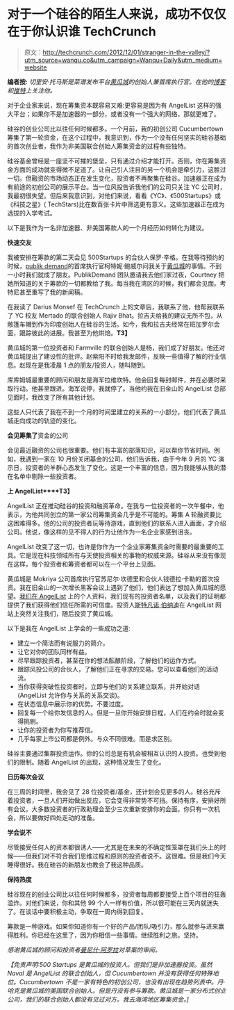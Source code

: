 # 对于一个硅谷的陌生人来说，成功不仅仅在于你认识谁 TechCrunch

> 原文：<http://techcrunch.com/2012/12/01/stranger-in-the-valley/?utm_source=wanqu.co&utm_campaign=Wanqu+Daily&utm_medium=website>

**编者按:** *切里安·托马斯是菜谱发布平台[黄瓜城](http://www.cucumbertown.com/)的创始人兼首席执行官。在他的[博客](http://www.gigpeppers.com/)和[推特](https://twitter.com/cherianthomas)上关注他。*

对于企业家来说，现在筹集资本既容易又难:更容易是因为有 AngelList 这样的强大平台；如果你不是加速器的一部分，或者没有一个强大的网络，那就更难了。

硅谷的创业公司比以往任何时候都多。一个月前，我的初创公司 Cucumbertown 筹集了第一轮资金，在这个过程中，我意识到，作为一个没有任何坚实的硅谷基础的首次创业者，我作为非美国联合创始人筹集资金的过程有些独特。

硅谷基金曾经是一座坚不可摧的堡垒，只有通过介绍才能打开。否则，你在筹集资金方面的成功就变得微不足道了。让自己引人注目的另一个机会是牵引力，这胜过一切。但融资的市场动态正在发生变化，投资者不再聚集在硅谷。加速器正在成为有前途的初创公司的展示平台。当一位风投告诉我他们的公司只关注 YC 公司时，我最初很失望。但后来我意识到，对他们来说，看看《YC》、《500Startups》或《科技之星》( TechStars)比在数百张卡片中筛选更有意义。这些加速器正在成为选拔的入学考试。

以下是我作为一名非加速器、非美国筹款人的一个月经历如何转化为建议。

**快速交友**

我被安排在筹款的第二天会见 500Startups 的合伙人保罗·辛格。在我等待预约的时候，[](http://courtneypowell.tumblr.com/)[publik demand](http://publikdemand.com/)的首席执行官柯特妮·鲍威尔问我关于[黄瓜城](http://cucumbertown.com/)的事情。不到一小时我们就成了朋友。PublikDemand 团队邀请我去他们家过夜，Courtney 把她所知道的关于筹款的一切都教给了我。每当我在湾区的时候，我们都会见面。考特尼甚至重写了我的新闻稿。

在我读了 Darius Monsef 在 TechCrunch 上的文章后，我联系了他，他帮我联系了 YC 校友 Mertado 的联合创始人 Rajiv Bhat。拉吉夫给我的建议无所不包，从敞篷车帽到作为印度创始人在硅谷的生活。如今，我和拉吉夫经常在班加罗尔会面，跟踪彼此的进展。我甚至为他烘焙。**T3】**

黄瓜城的第一位投资者和 Farmville 的联合创始人是杨，我们成了好朋友。他还对黄瓜城提出了建设性的批评。赵紫阳不时给我发邮件，反映一些值得了解的行业信息。赵现在是我凌晨 1 点的朋友/投资人，随叫随到。

库库姆城最重要的顾问和朋友是海军拉维坎特。他会回复每封邮件，并在必要时采取行动。他甚至跟进。海军说停，我就停了。当他约我在旧金山的 AngelList 总部见面时，我改变了所有其他计划。

这些人只代表了我在不到一个月的时间里建立的关系的一小部分，他们代表了黄瓜城走向成功的轨迹的变化。

**会见筹集了**资金的公司

会见最近融资的公司也很重要。他们有丰富的部落知识，可以帮你节省时间。例如，我遇到一家在 10 月份关闭基金的公司，他们告诉我，由于今年 9 月的 YC 演示日，投资者的羊群心态发生了变化。这是一个丰富的信息，因为我能够从我的潜在名单中剔除一些投资者。

**上 AngelList****T3】**

AngelList 正在推动硅谷的投资和融资革命。在我与一位投资者的一次午餐中，他表示，为他共同创立的第一家公司筹集资金几乎是不可能的。筹集 A 轮融资要比这困难得多。他的公司的投资者玩等待游戏，直到他们的联系人进入画面，才介绍公司。他说，像这样的见不得人的行为让他作为一名企业家感到沮丧。

AngelList 改变了这一切，也许是你作为一个企业家筹集资金时需要的最重要的工具。它是现在科技领域所有与天使投资相关的事物的权威来源。硅谷从来没有像现在这样，每个投资者和筹资者都可以在一个平台上见面。

黄瓜城是 Mokriya 公司首席执行官苏尼尔·坎德里和合伙人钱德拉·卡勒的首次投资。我在旧金山的一次增长黑客会议上遇到了他们，他们表达了想加入黄瓜城的愿望。[我们在 AngelList](https://angel.co/cucumbertown) 上的个人资料，我们现有的投资者名单，以及我们的证明都提供了我们获得他们信任所需的可信度。投资人[斯特凡诺·伯纳迪](https://angel.co/stefano-bernardi)在 AngelList 网站上突然关注我们，随后投资了黄瓜城。

以下是我在 AngelList 上学会的一些成功之道:

*   建立一个简洁而有说服力的简介。
*   让它对你的团队同样有益。
*   尽早跟踪投资者，甚至在你的想法酝酿阶段，了解他们的运作方式。
*   跟踪风投公司的合伙人，了解他们正在寻求的交易。您可以查看他们的活动流。
*   当你获得突破性投资者时，立即与他们的关系建立联系，并开始对话(AngelList 允许你与关系的关系交谈)。
*   在状态信息中展示你的优势。不要过度。
*   回复每一个给你发信息的人。但是一旦你开始安排日程，人们在约会时就会变得挑剔。
*   让你的投资者为你写推荐信。
*   几乎每家上市公司都是例外。与众不同很难。而是求区别。

硅谷主要通过集群投资运作。你的公司总是有机会被相互认识的人投资。也受到他们的限制。随着 AngelList 的出现，这种情况发生了变化。

**日历每次会议**

在三周的时间里，我会见了 28 位投资者/基金，还计划会见更多的人。硅谷充斥着投资者，一旦人们开始做出反应，它会变得非常势不可挡。保持有序，安排好所有会议。大多数投资者的行政助理会至少三次重新安排你的会面。你只有一次机会，所以要做好四处走动的准备。

**学会说不**

尽管接受任何人的资本都很诱人——尤其是在未来的不确定性笼罩在我们头上的时候——但我们对不符合我们思维过程和原则的投资者说不。这很难。但是我们今天睡得很好。我在硅谷的新朋友也教会了我这种品质。

**保持热度**

硅谷现在的创业公司比以往任何时候都多，投资者每周都要接受上百个项目的狂轰滥炸。对他们来说，你和其他 99 个人一样有价值，所以很可能在三天内就迷失了。在谈话中要积极主动，争取在一周内得到回复。

筹款是一种游戏。如果你知道你有一个好的产品/团队/吸引力，那么就参与进来赢得胜利。你已经在这里了，因为你相信一些事情。继续胜利之旅。坚持。

*感谢黄瓜城的顾问和投资者[曼尼什·阿罗拉](http://www.linkedin.com/in/maneesharora)对草案的审阅。*

*【免责声明:500 Startups 是黄瓜城的投资人。但我们是非加速器投资。虽然 Naval 是 AngelList 的联合创始人，但 Cucumbertown 并没有获得任何特殊地位。Cucumbertown 不是一家有特色的初创公司，也没有出现在趋势列表中。丹·哈克是黄瓜城的美国联合创始人。但是丹没有参与筹款。黄瓜城是一家分布式创业公司，我们的联合创始人都没有见过对方。我去海湾地区筹集资金。]*